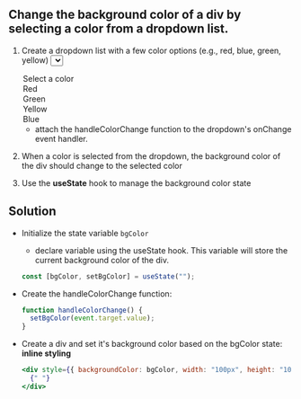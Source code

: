 ## Change the background color of a div by selecting a color from a dropdown list.

1. Create a dropdown list with a few color options (e.g., red, blue, green, yellow)
   <select name="" id="">
   <option value="">Select a color</option>
   <option value="red">Red</option>
   <option value="green">Green</option>
   <option value="yellow">Yellow</option>
   <option value="blue">Blue</option>
   </select>

   - attach the handleColorChange function to the dropdown's onChange event handler.

2. When a color is selected from the dropdown, the background color of the div should change to the selected color
3. Use the **useState** hook to manage the background color state

## Solution

- Initialize the state variable `bgColor`

  - declare variable using the useState hook. This variable will store the current background color of the div.

  ```jsx
  const [bgColor, setBgColor] = useState("");
  ```

- Create the handleColorChange function:

  ```jsx
  function handleColorChange() {
    setBgColor(event.target.value);
  }
  ```

- Create a div and set it's background color based on the bgColor state: **inline styling**

  ```jsx
  <div style={{ backgroundColor: bgColor, width: "100px", height: "100px" }}>
    {" "}
  </div>
  ```
